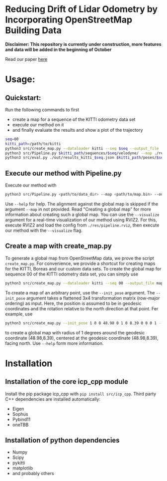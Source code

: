 # Reducing Drift of Lidar Odometry by Incorporating OpenStreetMap Building Data
**Disclaimer: This repository is currently under construction, more features and data will be added in the beginning of October**


Read our paper [here](https://www.techrxiv.org/users/812931/articles/1214384-reducing-drift-of-lidar-odometry-by-incorporating-openstreetmap-building-data)

# Usage:

## Quickstart:
Run the following commands to first
- create a map for a sequence of the KITTI odometry data set
- execute our method on it
- and finally evaluate the results and show a plot of the trajectory
```bash
seq=00
kitti_path=/path/to/kitti
python3 src/create_map.py --dataloader kitti --seq $seq --output_file ./res/map_kitti_$seq.bin
python3 src/Pipeline.py $kitti_path/sequences/$seq/velodyne/ --map ./res/map_kitti_$seq.bin --out_path ./out/results_kitti_$seq.json
python3 src/eval.py ./out/results_kitti_$seq.json $kitti_path/poses/$seq.txt --plot
```

## Execute our method with Pipeline.py
Execute our method with
```bash
python3 src/Pipeline.py <path/to/data_dir> --map <path/to/map.bin> --out_path <path/to/result.json>
```
Use `--help` for help.
The alignment against the global map is skipped if the argument `--map` in not provided.
Read "Creating a global map" for more information about creating such a global map.
You can use the `--visualize` argument for a real-time visualization of our method using RVIZ2.
For this, execute RVIZ2 and load the config from `./res/pipeline.rviz`,
then execute our method with the `--visualize` flag.


## Create a map with create_map.py
To generate a global map from OpenStreetMap data, we prove the script `create_map.py`.
For convenience, we provide a shortcut for creating maps for the KITTI, Boreas and our custom data sets.
To create the global map for sequence 00 of the KITTI odometry data set, you can simply use
```bash
python3 src/create_map.py --dataloader kitti --seq 00 --output_file map_kitti_00.bin
```

To create a map of an arbitrary point, use the `--init_pose` argument. The `--init_pose` argument takes a flattened 3x4 transformation matrix (row-major ordering) as input.
Here, the position is assumed to be in geodesic coordinates and the rotation relative to the north direction at that point.
Fer example, use
```bash
python3 src/create_map.py --init_pose 1 0 0 48.98 0 1 0 8.39 0 0 0 1 --radius 1 --output_file my_map.bin
```
to create a global map with radius of 1 degrees around the geodesic coordinate (48.98,8.39), centered at the geodesic coordinate (48.98,8.39), facing north. Use `--help` form more information.

# Installation
## Installation of the core icp_cpp module
Install the pip package icp_cpp with `pip install src/icp_cpp`.
Third party C++ dependencies are installed automatically:
- Eigen
- Sophus
- Pybind11
- oneTBB
## Installation of python dependencies
- Numpy
- Scipy
- pykitti
- matplotlib
- and probably others


